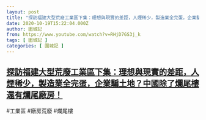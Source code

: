 ```yaml
---
layout: post
title: "探訪福建大型荒廢工業區下集：理想與現實的差距，人煙稀少，製造業全完蛋，企業騙土地？中國除了爛尾樓還有爛尾廠房！"
date: 2020-10-19T15:22:04.000Z
author: 圍城記
from: https://www.youtube.com/watch?v=RHjD7GS3j_k
tags: [ 圍城記 ]
categories: [ 圍城記 ]
---
```

<!--1603120924000-->
[探訪福建大型荒廢工業區下集：理想與現實的差距，人煙稀少，製造業全完蛋，企業騙土地？中國除了爛尾樓還有爛尾廠房！](https://www.youtube.com/watch?v=RHjD7GS3j_k)
------

<div>
#工業區 #廠房荒廢 #爛尾樓
</div>

